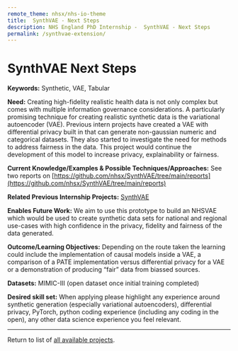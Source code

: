 ```yaml
---
remote_theme: nhsx/nhs-io-theme
title:  SynthVAE - Next Steps
description: NHS England PhD Internship -  SynthVAE - Next Steps
permalink: /synthvae-extension/
---
```


#  SynthVAE Next Steps

**Keywords:**  Synthetic, VAE, Tabular

**Need:**  Creating high-fidelity realistic health data is not only complex but comes with multiple information governance considerations.  A particularly promising technique for creating realistic synthetic data is the variational autoencoder (VAE).  Previous intern projects have created a VAE with differential privacy built in that can generate non-gaussian numeric and categorical datasets.   They also started to investigate the need for methods to address fairness in the data.  This project would continue the development of this model to increase privacy, explainability or fairness. 

**Current Knowledge/Examples & Possible Techniques/Approaches:**  See two reports on [https://github.com/nhsx/SynthVAE/tree/main/reports](https://github.com/nhsx/SynthVAE/tree/main/reports)

**Related Previous Internship Projects:** [SynthVAE](https://github.com/nhsx/SynthVAE)

**Enables Future Work:**  We aim to use this prototype to build an NHSVAE which would be used to create synthetic data sets for national and regional use-cases with high confidence in the privacy, fidelity and fairness of the data generated.

**Outcome/Learning Objectives:**   Depending on the route taken the learning could include the implementation of causal models inside a VAE, a comparison of a PATE implementation versus differential privacy for a VAE or a demonstration of producing “fair” data from biassed sources. 

**Datasets:** MIMIC-III (open dataset once initial training completed)

**Desired skill set:**  When applying please highlight any experience around synthetic generation (especially variational autoencoders), differential privacy, PyTorch, python coding experience (including any coding in the open), any other data science experience you feel relevant.  


---
Return to list of [all available projects](https://nhsx.github.io/nhsx-internship-projects/).